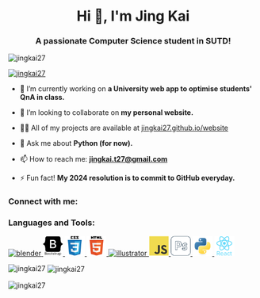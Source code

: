 <h1 align="center">Hi 👋, I'm Jing Kai</h1>
<h3 align="center">A passionate Computer Science student in SUTD!</h3>

<p align="left"> <img src="https://komarev.com/ghpvc/?username=jingkai27&label=Profile%20views&color=0e75b6&style=flat" alt="jingkai27" /> </p>

<p align="left"> <a href="https://github.com/ryo-ma/github-profile-trophy"><img src="https://github-profile-trophy.vercel.app/?username=jingkai27" alt="jingkai27" /></a> </p>

- 🔭 I’m currently working on **a University web app to optimise students' QnA in class.**

- 👯 I’m looking to collaborate on **my personal website.**

- 👨‍💻 All of my projects are available at [jingkai27.github.io/website](jingkai27.github.io/website)

- 💬 Ask me about **Python (for now).**

- 📫 How to reach me: **jingkai.t27@gmail.com**

- ⚡ Fun fact! **My 2024 resolution is to commit to GitHub everyday.**

<h3 align="left">Connect with me:</h3>
<p align="left">
</p>

<h3 align="left">Languages and Tools:</h3>
<p align="left"> <a href="https://www.blender.org/" target="_blank" rel="noreferrer"> <img src="https://download.blender.org/branding/community/blender_community_badge_white.svg" alt="blender" width="40" height="40"/> </a> <a href="https://getbootstrap.com" target="_blank" rel="noreferrer"> <img src="https://raw.githubusercontent.com/devicons/devicon/master/icons/bootstrap/bootstrap-plain-wordmark.svg" alt="bootstrap" width="40" height="40"/> </a> <a href="https://www.w3schools.com/css/" target="_blank" rel="noreferrer"> <img src="https://raw.githubusercontent.com/devicons/devicon/master/icons/css3/css3-original-wordmark.svg" alt="css3" width="40" height="40"/> </a> <a href="https://www.w3.org/html/" target="_blank" rel="noreferrer"> <img src="https://raw.githubusercontent.com/devicons/devicon/master/icons/html5/html5-original-wordmark.svg" alt="html5" width="40" height="40"/> </a> <a href="https://www.adobe.com/in/products/illustrator.html" target="_blank" rel="noreferrer"> <img src="https://www.vectorlogo.zone/logos/adobe_illustrator/adobe_illustrator-icon.svg" alt="illustrator" width="40" height="40"/> </a> <a href="https://developer.mozilla.org/en-US/docs/Web/JavaScript" target="_blank" rel="noreferrer"> <img src="https://raw.githubusercontent.com/devicons/devicon/master/icons/javascript/javascript-original.svg" alt="javascript" width="40" height="40"/> </a> <a href="https://www.photoshop.com/en" target="_blank" rel="noreferrer"> <img src="https://raw.githubusercontent.com/devicons/devicon/master/icons/photoshop/photoshop-line.svg" alt="photoshop" width="40" height="40"/> </a> <a href="https://www.python.org" target="_blank" rel="noreferrer"> <img src="https://raw.githubusercontent.com/devicons/devicon/master/icons/python/python-original.svg" alt="python" width="40" height="40"/> </a> <a href="https://reactjs.org/" target="_blank" rel="noreferrer"> <img src="https://raw.githubusercontent.com/devicons/devicon/master/icons/react/react-original-wordmark.svg" alt="react" width="40" height="40"/> </a> </p>

<p><img align="left" src="https://github-readme-stats.vercel.app/api/top-langs?username=jingkai27&show_icons=true&locale=en&layout=compact" alt="jingkai27" /></p>

<p>&nbsp;<img align="center" src="https://github-readme-stats.vercel.app/api?username=jingkai27&show_icons=true&locale=en" alt="jingkai27" /></p>

<p><img align="center" src="https://github-readme-streak-stats.herokuapp.com/?user=jingkai27&" alt="jingkai27" /></p>
